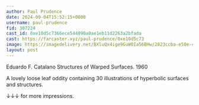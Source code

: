 ```yaml
---
author: Paul Prudence
date: 2024-09-04T15:52:15+0000
username: paul-prudence
fid: 307224
cast_id: 0xe10d5c7366ece544090a0ae1eb11d2263a2bfada
cast: https://farcaster.xyz/paul-prudence/0xe10d5c73
image: https://imagedelivery.net/BXluQx4ige9GuW0Ia56BHw/2823ccba-e50e-4476-4793-26c7b519ca00/original
layout: post
---
```


Eduardo F. Catalano
Structures of Warped Surfaces. 1960

A lovely loose leaf oddity containing 30 illustrations of hyperbolic surfaces and structures.

↓↓↓ for more impressions.

<img src='https://imagedelivery.net/BXluQx4ige9GuW0Ia56BHw/2823ccba-e50e-4476-4793-26c7b519ca00/original' alt='' referrerpolicy='no-referrer'/>
